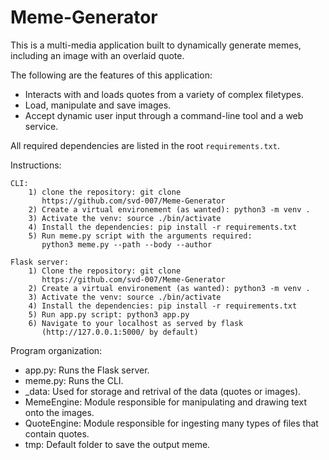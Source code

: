 # Meme-Generator

This is a multi-media application built to dynamically generate memes,
including an image with an overlaid quote.

The following are the features of this application:
- Interacts with and loads quotes from a variety of complex filetypes.
- Load, manipulate and save images.
- Accept dynamic user input through a command-line tool and a web service.

All required dependencies are listed in the root `requirements.txt`.

Instructions:

    CLI:
        1) clone the repository: git clone
           https://github.com/svd-007/Meme-Generator
        2) Create a virtual environement (as wanted): python3 -m venv .
        3) Activate the venv: source ./bin/activate
        4) Install the dependencies: pip install -r requirements.txt
        5) Run meme.py script with the arguments required:
           python3 meme.py --path --body --author

    Flask server:
        1) Clone the repository: git clone
           https://github.com/svd-007/Meme-Generator
        2) Create a virtual environement (as wanted): python3 -m venv .
        3) Activate the venv: source ./bin/activate
        4) Install the dependencies: pip install -r requirements.txt
        5) Run app.py script: python3 app.py
        6) Navigate to your localhost as served by flask
           (http://127.0.0.1:5000/ by default)


Program organization:
- app.py: Runs the Flask server.
- meme.py: Runs the CLI.
- _data: Used for storage and retrival of the data (quotes or images).
- MemeEngine: Module responsible for manipulating and drawing text onto the
  images.
- QuoteEngine: Module responsible for ingesting many types of files that
  contain quotes.
- tmp: Default folder to save the output meme.